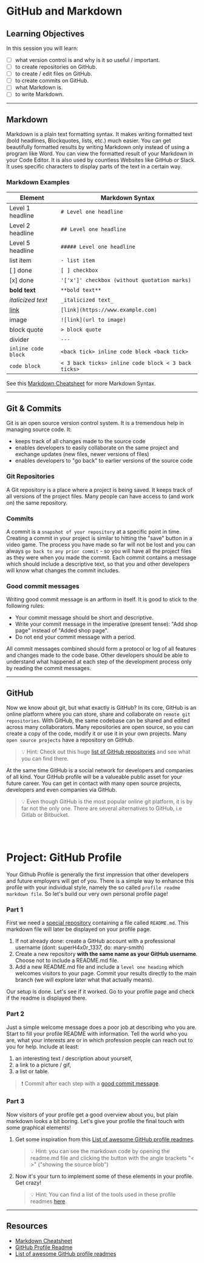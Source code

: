 # GitHub and Markdown

## Learning Objectives

In this session you will learn:

- [ ] what version control is and why is it so useful / important.
- [ ] to create repositories on GitHub.
- [ ] to create / edit files on GitHub.
- [ ] to create commits on GitHub.
- [ ] what Markdown is.
- [ ] to write Markdown.

---

## Markdown

Markdown is a plain text formatting syntax. It makes writing formatted text (bold headlines, Blockquotes, lists, etc.) much easier.
You can get beautifully formatted results by writing Markdown only instead of using a program like Word.
You can view the formatted result of your Markdown in your Code Editor. It is also used by countless Websites like GitHub or Slack.
It uses specific characters to display parts of the text in a certain way.

### Markdown Examples

| Element                         | Markdown Syntax                                      |
| ------------------------------- | ---------------------------------------------------- |
| Level 1 headline                | `# Level one headline`                               |
| Level 2 headline                | `## Level one headline`                              |
| Level 5 headline                | `##### Level one headline`                           |
| list item                       | `- list item`                                        |
| [ ] done                        | `[ ] checkbox`                                       |
| [x] done                        | `'['x']' checkbox (without quotation marks)`         |
| **bold text**                   | `**bold text**`                                      |
| _italicized text_               | `_italicized text_`                                  |
| [link](https://www.example.com) | `[link](https://www.example.com)`                    |
| image                           | `![link](url to image)`                              |
| block quote                     | `> block quote`                                      |
| divider                         | `---`                                                |
| `inline code block`             | `<back tick> inline code block <back tick> `         |
| `code block`                    | `< 3 back ticks> inline code block < 3 back ticks> ` |

See this [Markdown Cheatsheet](https://github.com/adam-p/markdown-here/wiki/Markdown-Cheatsheet) for more Markdown Syntax.

---

## Git & Commits

Git is an open source version control system. It is a tremendous help in managing source code. It:

- keeps track of all changes made to the source code
- enables developers to easily collaborate on the same project and exchange updates (new files, newer versions of files)
- enables developers to "go back" to earlier versions of the source code

### Git Repositories

A Git repository is a place where a project is being saved. It keeps track of all versions of the project files. Many people can have access to (and work on) the same repository.

### Commits

A commit is a `snapshot of your repository` at a specific point in time. Creating a commit in your project is similar to hitting the "save" button in a video game. The process you have made so far will not be lost and you can always `go back to any prior commit` - so you will have all the project files as they were when you made the commit.
Each commit contains a message which should include a descriptive text, so that you and other developers will know what changes the commit includes.

### Good commit messages

Writing good commit message is an artform in itself. It is good to stick to the following rules:

- Your commit message should be short and descriptive.
- Write your commit message in the imperative (present tense): "Add shop page" instead of "Added shop page".
- Do not end your commit message with a period.

All commit messages combined should form a protocol or log of all features and changes made to the code base. Other developers should be able to understand what happened at each step of the development process only by reading the commit messages.

---

## GitHub

Now we know about git, but what exactly is GitHub? In its core, GitHub is an online platform where you can store, share and collaborate on `remote git repositories`. With GitHub, the same codebase can be shared and edited across many collaborators. Many repositories are open source, so you can create a copy of the code, modify it or use it in your own projects. Many `open source projects` have a repository on GitHub.

> 💡 Hint: Check out this huge [list of GitHub repositories](https://github.com/pawelborkar/awesome-repos) and see what you can find there.

At the same time GitHub is a social network for developers and companies of all kind. Your GitHub profile will be a valueable public asset for your future career. You can get in contact with many open source projects, developers and even companies via GitHub.

> 💡 Even though GitHub is the most popular online git platform, it is by far not the only one. There are several alternatives to GitHub, i.e Gitlab or Bitbucket.

<br>
<br>

# Project: GitHub Profile

Your Github Profile is generally the first impression that other developers and future employers will get of you. There is a simple way to enhance this profile with your individual style, namely the so called `profile readme markdown file`. So let's build our very own personal profile page!

### Part 1

First we need a [special repository](https://docs.github.com/en/account-and-profile/setting-up-and-managing-your-github-profile/customizing-your-profile/managing-your-profile-readme) containing a file called `README.md`. This markdown file will later be displayed on your profile page.

1. If not already done: create a GitHub account with a professional username (dont: superH4x0r_1337, do: mary-smith)
2. Create a new repository **with the same name as your GitHub username**. Choose not to include a README.md file.
3. Add a new README.md file and include a `level one heading` which welcomes visitors to your page. Commit your results directly to the main branch (we will explore later what that actually means).

Our setup is done. Let's see if it worked. Go to your profile page and check if the readme is displayed there.

### Part 2

Just a simple welcome message does a poor job at describing who you are. Start to fill your profile README with information. Tell the world who you are, what your interests are or in which profession people can reach out to you for help. Include at least:

1. an interesting text / description about yourself,
2. a link to a picture / gif,
3. a list or table.

> ❗️ Commit after each step with a [good commit message](#good-commit-messages).

### Part 3

Now visitors of your profile get a good overview about you, but plain markdown looks a bit boring. Let's give your profile the final touch with some graphical elements!

1. Get some inspiration from this [List of awesome GitHub profile readmes](https://github.com/abhisheknaiidu/awesome-github-profile-readme).

   > 💡 Hint: you can see the markdown code by opening the readme.md file and clicking the button with the angle brackets "< >" ("showing the source blob")

2. Now it's your turn to implement some of these elements in your profile. Get crazy!
   > 💡 Hint: You can find a list of the tools used in these profile readmes [here](https://github.com/abhisheknaiidu/awesome-github-profile-readme#tools).

---

## Resources

- [Markdown Cheatsheet](https://github.com/adam-p/markdown-here/wiki/Markdown-Cheatsheet)
- [GitHub Profile Readme](https://docs.github.com/en/account-and-profile/setting-up-and-managing-your-github-profile/customizing-your-profile/managing-your-profile-readme)
- [List of awesome GitHub profile readmes](https://github.com/abhisheknaiidu/awesome-github-profile-readme)
